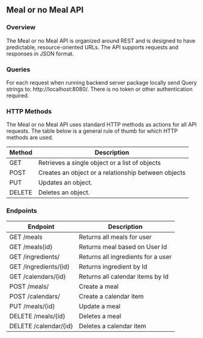 ## Meal or no Meal API

### Overview
The Meal or no Meal API is organized around REST and is designed to have predictable, resource-oriented URLs. The API supports requests and responses in JSON format.

### Queries
For each request when running backend server package locally send Query strings to: http://localhost:8080/.  There is no token or other authentication required. 


### HTTP Methods
The Meal or no Meal API uses standard HTTP methods as actions for all API requests. The table below is a general rule of thumb for which HTTP methods are used.

|Method |Description   |  
|-----|-----|
|GET   | Retrieves a single object or a list of objects   |
|POST   | 	Creates an object or a relationship between objects  |   
|PUT   | 	Updates an object.  |  
|DELETE   |  	Deletes an object. |  

### Endpoints

| Endpoint  | Description  | 
|---|---|
| GET /meals  |Returns all meals for user   |  
| GET /meals{id}  |Returns meal based on User Id   | 
| GET /ingredients/ | Returns all ingredients for a user | 
| GET /ingredients/{id} | Returns ingredient by Id | 
| GET /calendars/{id} | Returns all calendar items by Id |    
| POST /meals/ | Create a meal  |
| POST /calendars/ | Create a calendar item |
| PUT /meals/{id} | Update a meal  |  
| DELETE /meals/{id} | Deletes a meal  |  
| DELETE /calendar/{id} | Deletes a calendar item  |  

